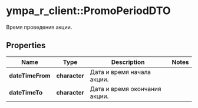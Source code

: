 # ympa_r_client::PromoPeriodDTO

Время проведения акции.

## Properties
Name | Type | Description | Notes
------------ | ------------- | ------------- | -------------
**dateTimeFrom** | **character** | Дата и время начала акции. | 
**dateTimeTo** | **character** | Дата и время окончания акции. | 


